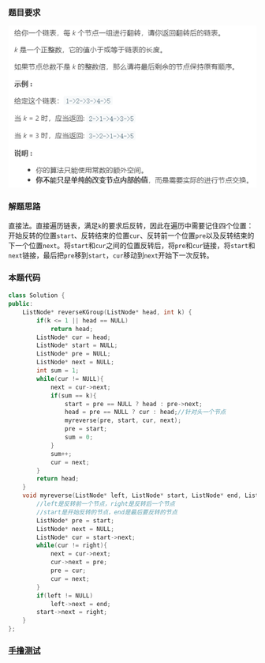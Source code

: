 ### 题目要求

![](./pic/25.png)

### 解题思路

直接法。直接遍历链表，满足`k`的要求后反转，因此在遍历中需要记住四个位置：开始反转的位置`start`、反转结束的位置`cur`、反转前一个位置`pre`以及反转结束的下一个位置`next`。将`start`和`cur`之间的位置反转后，将`pre`和`cur`链接，将`start`和`next`链接，最后把`pre`移到`start`，`cur`移动到`next`开始下一次反转。

### 本题代码

```c++
class Solution {
public:
    ListNode* reverseKGroup(ListNode* head, int k) {
        if(k <= 1 || head == NULL)
            return head;
        ListNode* cur = head;
        ListNode* start = NULL;
        ListNode* pre = NULL;
        ListNode* next = NULL;
        int sum = 1;
        while(cur != NULL){
            next = cur->next;
            if(sum == k){
                start = pre == NULL ? head : pre->next;
                head = pre == NULL ? cur : head;//针对头一个节点
                myreverse(pre, start, cur, next);
                pre = start;
                sum = 0;
            }
            sum++;
            cur = next;
        }
        return head;
    }
    void myreverse(ListNode* left, ListNode* start, ListNode* end, ListNode* right){
        //left是反转前一个节点，right是反转后一个节点
        //start是开始反转的节点，end是最后要反转的节点
        ListNode* pre = start;
        ListNode* next = NULL;
        ListNode* cur = start->next;
        while(cur != right){
            next = cur->next;
            cur->next = pre;
            pre = cur;
            cur = next;
        }
        if(left != NULL)
            left->next = end;
        start->next = right;
    }
};
```

### [手撸测试](<https://leetcode-cn.com/problems/reverse-nodes-in-k-group/>) 

